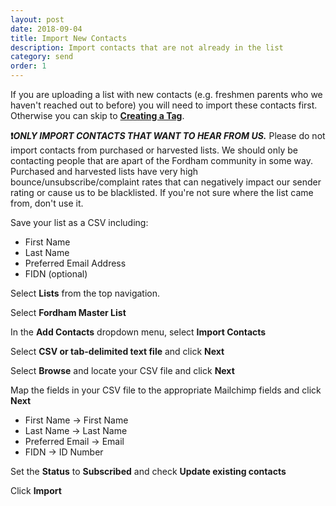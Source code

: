 ```yaml
---
layout: post
date: 2018-09-04
title: Import New Contacts
description: Import contacts that are not already in the list
category: send
order: 1
---
```


If you are uploading a list with new contacts (e.g. freshmen parents who we haven't reached out to before) you will need to import these contacts first. Otherwise you can skip to **[Creating a Tag](#tag)**.

**❗*ONLY IMPORT CONTACTS THAT WANT TO HEAR FROM US.*** Please do not import contacts from purchased or harvested lists. We should only be contacting people that are apart of the Fordham community in some way. Purchased and harvested lists have very high bounce/unsubscribe/complaint rates that can negatively impact our sender rating or cause us to be blacklisted. If you're not sure where the list came from, don't use it. 

Save your list as a CSV including:
* First Name
* Last Name
* Preferred Email Address
* FIDN (optional)

Select **Lists** from the top navigation.

Select **Fordham Master List**

In the **Add Contacts** dropdown menu, select **Import Contacts**

Select **CSV or tab-delimited text file** and click **Next**

Select **Browse** and locate your CSV file and click **Next**

Map the fields in your CSV file to the appropriate Mailchimp fields and click **Next**
* First Name -> First Name
* Last Name -> Last Name
* Preferred Email -> Email
* FIDN -> ID Number

Set the **Status** to **Subscribed** and check **Update existing contacts**

Click **Import**
